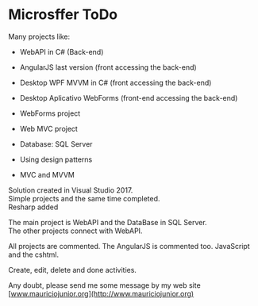 # Microsffer ToDo

Many projects like:
* WebAPI in C# (Back-end)
* AngularJS last version (front accessing the back-end)
* Desktop WPF MVVM in C# (front accessing the back-end)
* Desktop Aplicativo WebForms (front-end accessing the back-end)
* WebForms project
* Web MVC project

* Database: SQL Server
* Using design patterns
* MVC and MVVM

Solution created in Visual Studio 2017.
<Br>Simple projects and the same time completed.
  <Br>Resharp added

The main project is WebAPI and the DataBase in SQL Server.<br>
The other projects connect with WebAPI. 

All projects are commented.
The AngularJS is commented too. JavaScript and the cshtml.

Create, edit, delete and done activities.

Any doubt, please send me some message by my web site [www.mauriciojunior.org](http://www.mauriciojunior.org)
